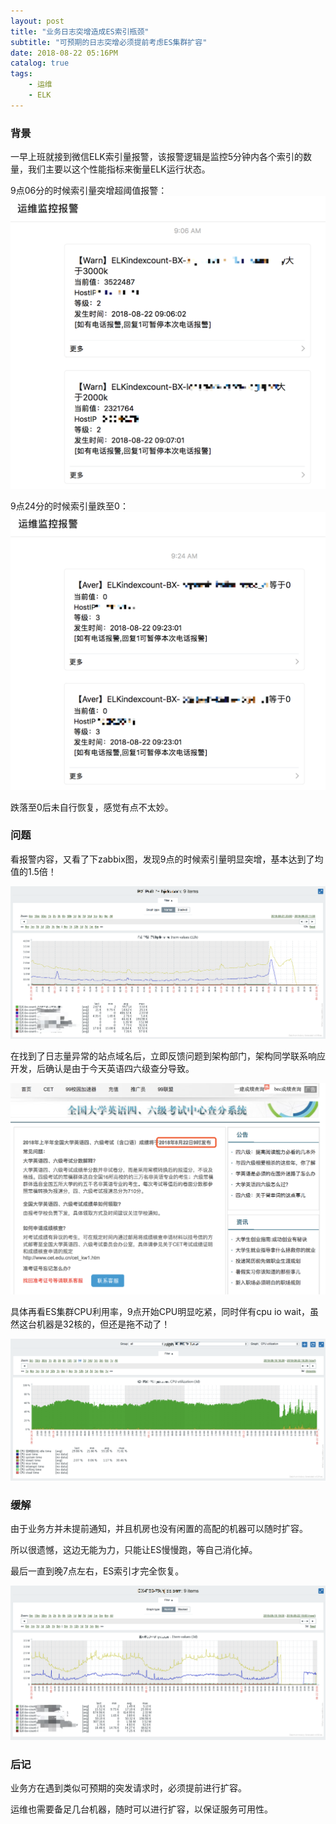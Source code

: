 ```yaml
---
layout: post
title: "业务日志突增造成ES索引瓶颈"
subtitle: "可预期的日志突增必须提前考虑ES集群扩容"
date: 2018-08-22 05:16PM
catalog: true
tags:
    - 运维
    - ELK
---
```


### 背景

一早上班就接到微信ELK索引量报警，该报警逻辑是监控5分钟内各个索引的数量，我们主要以这个性能指标来衡量ELK运行状态。

9点06分的时候索引量突增超阈值报警：
![img](/img/in-post/post-180822-es-high-load/WechatIMG2028.png)

9点24分的时候索引量跌至0：
![img](/img/in-post/post-180822-es-high-load/WechatIMG2027.png)

跌落至0后未自行恢复，感觉有点不太妙。

### 问题

看报警内容，又看了下zabbix图，发现9点的时候索引量明显突增，基本达到了均值的1.5倍！

![img](/img/in-post/post-180822-es-high-load/WechatIMG2031.png)

在找到了日志量异常的站点域名后，立即反馈问题到架构部门，架构同学联系响应开发，后确认是由于今天英语四六级查分导致。

![img](/img/in-post/post-180822-es-high-load/WechatIMG2029.png)

具体再看ES集群CPU利用率，9点开始CPU明显吃紧，同时伴有cpu io wait，虽然这台机器是32核的，但还是拖不动了！

![img](/img/in-post/post-180822-es-high-load/WechatIMG2032.png)

### 缓解

由于业务方并未提前通知，并且机房也没有闲置的高配的机器可以随时扩容。

所以很遗憾，这边无能为力，只能让ES慢慢跑，等自己消化掉。

最后一直到晚7点左右，ES索引才完全恢复。

![img](/img/in-post/post-180822-es-high-load/WechatIMG2034.png)

### 后记

业务方在遇到类似可预期的突发请求时，必须提前进行扩容。

运维也需要备足几台机器，随时可以进行扩容，以保证服务可用性。